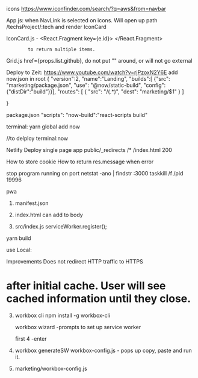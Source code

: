 icons
https://www.iconfinder.com/search/?q=aws&from=navbar

App.js: <Route path="/techsProject/:tech" component={IconCard}/>
when NavLink is selected on icons. Will open up path /techsProject/:tech and
render IconCard

IconCard.js - <React.Fragment key={e.id}>
<Grid list={e} />
</React.Fragment>

            to return multiple items.

Grid.js href={props.list.github}, do not put "" around, or will not go external

Deploy to Zeit: https://www.youtube.com/watch?v=rjPzoxN2Y6E
add now.json in root
{
"version":2,
"name":"Landing",
"builds":[
{"src": "marketing/package.json", "use": "@now/static-build",
"config": {"distDir":"build"}}],
"routes": [
{ "src": "/(.*)", "dest": "marketing/$1" }
]

}

package.json
"scripts":
"now-build":"react-scripts build"

terminal: yarn global add now

//to delploy
terminal:now

Netlify
Deploy single page app
public/\_redirects
/\* /index.html 200

How to store cookie
How to return res.message when error

stop program running on port
netstat -ano | findstr :3000
taskkill /f /pid 19996

pwa

1. manifest.json

2. index.html
   can add to body

3. src/index.js
   serviceWorker.register();

yarn build

use Local:

Improvements
Does not redirect HTTP traffic to HTTPS

# after initial cache. User will see cached information until they close.

3. workbox cli
   npm install -g workbox-cli

   workbox wizard
   -prompts to set up service worker

   first 4 -enter

4. workbox generateSW workbox-config.js - pops up
   copy, paste and run it.

5. marketing/workbox-config.js
